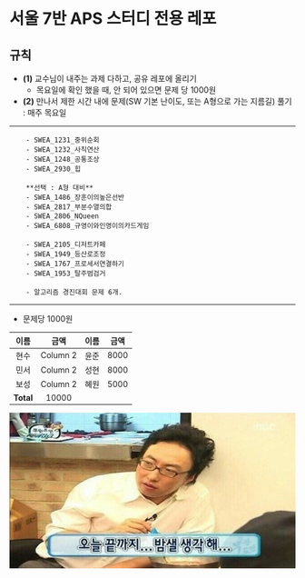 
# 서울 7반 APS 스터디 전용 레포

## 규칙
- **(1)** 교수님이 내주는 과제 다하고, 공유 레포에 올리기
    - 목요일에 확인 했을 때, 안 되어 있으면 문제 당 1000원
- **(2)** 만나서 제한 시간 내에 문제(SW 기본 난이도, 또는 A형으로 가는 지름길) 풀기 : 매주 목요일

------
        - SWEA_1231_중위순회
        - SWEA_1232_사칙연산
        - SWEA_1248_공통조상
        - SWEA_2930_힙

        **선택 : A형 대비**
        - SWEA_1486_장훈이의높은선반
        - SWEA_2817_부분수열의합
        - SWEA_2806_NQueen
        - SWEA_6808_규영이와인영이의카드게임

        - SWEA_2105_디저트카페
        - SWEA_1949_등산로조정
        - SWEA_1767_프로세서연결하기
        - SWEA_1953_탈주범검거

        - 알고리즘 경진대회 문제 6개.

------




* 문제당 1000원

|     이름     |     금액     |     이름     |     금액     |
|:------------:|:------------:|:------------:|:------------:|
|     현수     |   Column 2   |     윤준     |    8000    |
|     민서     |   Column 2   |     성현     |    8000    |
|     보성     |   Column 2   |     혜원     |    5000    |
| **Total**   |   10000      |              |              |


![](./asset/밤새.jpg)



